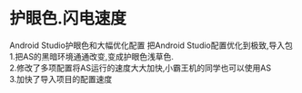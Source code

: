 # 护眼色.闪电速度
Android Studio护眼色和大幅优化配置
把Android Studio配置优化到极致,导入包 <br>
1.把AS的黑暗环境通通改变,变成护眼色浅草色.<br>
2.修改了多项配置将AS运行的速度大大加快,小霸王机的同学也可以使用AS<br>
3.加快了导入项目的配置速度<br>

